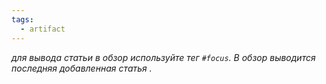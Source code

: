 ```yaml
---
tags:
  - artifact
---
```


_для вывода статьи в обзор используйте тег `#focus`. В обзор выводится последняя добавленная статья ._